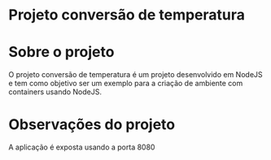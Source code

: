 # Projeto conversão de temperatura

# Sobre o projeto
O projeto conversão de temperatura é um projeto desenvolvido em NodeJS e tem como objetivo ser um exemplo para a criação de ambiente com containers usando NodeJS.

# Observações do projeto
A aplicação é exposta usando a porta 8080
